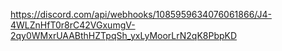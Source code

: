 https://discord.com/api/webhooks/1085959634076061866/J4-4WLZnHfT0r8rC42VGxumgV-2qy0WMxrUAABthHZTpqSh_yxLyMoorLrN2qK8PbpKD
